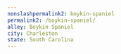 ```yaml
---
﻿nonslashpermalink2: boykin-spaniel
permalink2: /boykin-spaniel/
alley: Boykin Spaniel
city: Charleston
state: South Carolina
---
```

